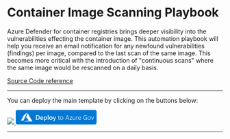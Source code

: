 # Container Image Scanning Playbook 

Azure Defender for container registries brings deeper visibility into the vulnerabilities effecting the container image. 
This automation playbook will help you receive an email notification for any newfound vulnerabilities (findings) per image, compared to the last scan of the same image. This becomes more critical with the introduction of "continuous scans" where the same image would be rescanned on a daily basis.  

[Source Code reference](https://github.com/Azure/Azure-Security-Center/blob/master/Workflow%20automation/ContainerImageScanning_Notification)

***

You can deploy the main template by clicking on the buttons below:

<a href="https://portal.azure.com/#create/Microsoft.Template/uri/https%3A%2F%2Fraw.githubusercontent.com%2FAzure%2FAzure-Security-Center%2Fmaster%2FWorkflow%2520automation%2FContainerImageScanning_Notification%2Fazuredeploy.json" target="_blank">
    <img src="https://aka.ms/deploytoazurebutton"/>
</a>
<a href="https://portal.azure.us/#create/Microsoft.Template/uri/https%3A%2F%2Fraw.githubusercontent.com%2FAzure%2FAzure-Security-Center%2Fmaster%2FWorkflow%2520automation%2FContainerImageScanning_Notification%2Fazuredeploy.json" target="_blank">
<img src="https://raw.githubusercontent.com/Azure/azure-quickstart-templates/master/1-CONTRIBUTION-GUIDE/images/deploytoazuregov.png"/>
</a> 

***
